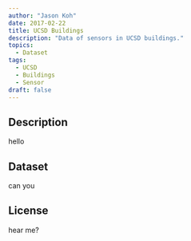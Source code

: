 ```yaml
---
author: "Jason Koh"
date: 2017-02-22
title: UCSD Buildings
description: "Data of sensors in UCSD buildings."
topics:
  - Dataset
tags:
  - UCSD
  - Buildings
  - Sensor
draft: false
---
```


## Description
hello

## Dataset
can you

## License
hear me?
